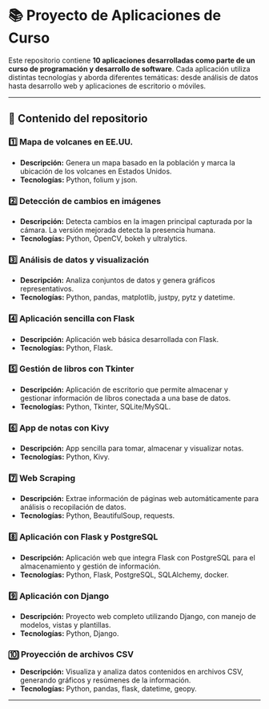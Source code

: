 # 📚 Proyecto de Aplicaciones de Curso

Este repositorio contiene **10 aplicaciones desarrolladas como parte de un curso de programación y desarrollo de software**. Cada aplicación utiliza distintas tecnologías y aborda diferentes temáticas: desde análisis de datos hasta desarrollo web y aplicaciones de escritorio o móviles.  

---

## 📂 Contenido del repositorio

### 1️⃣ Mapa de volcanes en EE.UU.
- **Descripción:** Genera un mapa basado en la población y marca la ubicación de los volcanes en Estados Unidos.  
- **Tecnologías:** Python, folium y json.

### 2️⃣ Detección de cambios en imágenes
- **Descripción:** Detecta cambios en la imagen principal capturada por la cámara. La versión mejorada detecta la presencia humana.  
- **Tecnologías:** Python, OpenCV, bokeh y ultralytics.

### 3️⃣ Análisis de datos y visualización
- **Descripción:** Analiza conjuntos de datos y genera gráficos representativos.  
- **Tecnologías:** Python, pandas, matplotlib, justpy, pytz y datetime.

### 4️⃣ Aplicación sencilla con Flask
- **Descripción:** Aplicación web básica desarrollada con Flask.  
- **Tecnologías:** Python, Flask.

### 5️⃣ Gestión de libros con Tkinter
- **Descripción:** Aplicación de escritorio que permite almacenar y gestionar información de libros conectada a una base de datos.  
- **Tecnologías:** Python, Tkinter, SQLite/MySQL.

### 6️⃣ App de notas con Kivy
- **Descripción:** App sencilla para tomar, almacenar y visualizar notas.  
- **Tecnologías:** Python, Kivy.

### 7️⃣ Web Scraping
- **Descripción:** Extrae información de páginas web automáticamente para análisis o recopilación de datos.  
- **Tecnologías:** Python, BeautifulSoup, requests.

### 8️⃣ Aplicación con Flask y PostgreSQL
- **Descripción:** Aplicación web que integra Flask con PostgreSQL para el almacenamiento y gestión de información.  
- **Tecnologías:** Python, Flask, PostgreSQL, SQLAlchemy, docker.

### 9️⃣ Aplicación con Django
- **Descripción:** Proyecto web completo utilizando Django, con manejo de modelos, vistas y plantillas.  
- **Tecnologías:** Python, Django.

### 🔟 Proyección de archivos CSV
- **Descripción:** Visualiza y analiza datos contenidos en archivos CSV, generando gráficos y resúmenes de la información.  
- **Tecnologías:** Python, pandas, flask, datetime, geopy.

---
